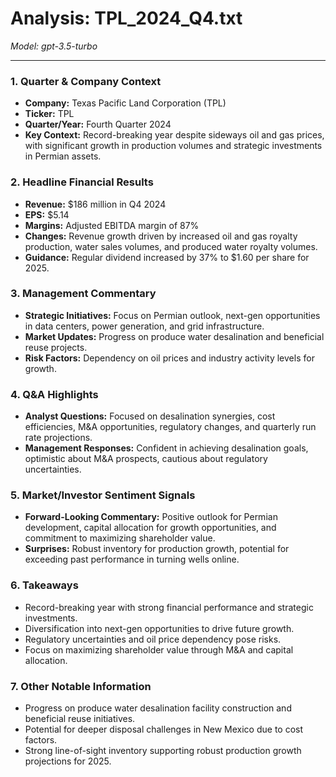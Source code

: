 # Analysis: TPL_2024_Q4.txt

*Model: gpt-3.5-turbo*

---

### 1. Quarter & Company Context
- **Company:** Texas Pacific Land Corporation (TPL)
- **Ticker:** TPL
- **Quarter/Year:** Fourth Quarter 2024
- **Key Context:** Record-breaking year despite sideways oil and gas prices, with significant growth in production volumes and strategic investments in Permian assets.

### 2. Headline Financial Results
- **Revenue:** $186 million in Q4 2024
- **EPS:** $5.14
- **Margins:** Adjusted EBITDA margin of 87%
- **Changes:** Revenue growth driven by increased oil and gas royalty production, water sales volumes, and produced water royalty volumes.
- **Guidance:** Regular dividend increased by 37% to $1.60 per share for 2025.

### 3. Management Commentary
- **Strategic Initiatives:** Focus on Permian outlook, next-gen opportunities in data centers, power generation, and grid infrastructure.
- **Market Updates:** Progress on produce water desalination and beneficial reuse projects.
- **Risk Factors:** Dependency on oil prices and industry activity levels for growth.

### 4. Q&A Highlights
- **Analyst Questions:** Focused on desalination synergies, cost efficiencies, M&A opportunities, regulatory changes, and quarterly run rate projections.
- **Management Responses:** Confident in achieving desalination goals, optimistic about M&A prospects, cautious about regulatory uncertainties.

### 5. Market/Investor Sentiment Signals
- **Forward-Looking Commentary:** Positive outlook for Permian development, capital allocation for growth opportunities, and commitment to maximizing shareholder value.
- **Surprises:** Robust inventory for production growth, potential for exceeding past performance in turning wells online.

### 6. Takeaways
- Record-breaking year with strong financial performance and strategic investments.
- Diversification into next-gen opportunities to drive future growth.
- Regulatory uncertainties and oil price dependency pose risks.
- Focus on maximizing shareholder value through M&A and capital allocation.

### 7. Other Notable Information
- Progress on produce water desalination facility construction and beneficial reuse initiatives.
- Potential for deeper disposal challenges in New Mexico due to cost factors.
- Strong line-of-sight inventory supporting robust production growth projections for 2025.